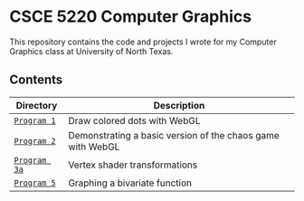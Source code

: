 # CSCE 5220 Computer Graphics
This repository contains the code and projects I wrote for my Computer Graphics class at University of North Texas.

## Contents

| Directory                      | Description                                                |
| ------------------------------ | ---------------------------------------------------------- |
| [`Program 1`](./Program%201)   | Draw colored dots with WebGL                               |
| [`Program 2`](./Program%202)   | Demonstrating a basic version of the chaos game with WebGL |
| [`Program 3a`](./Program%203a) | Vertex shader transformations                              |
| [`Program 5`](./Program%205)   | Graphing a bivariate function                              |
